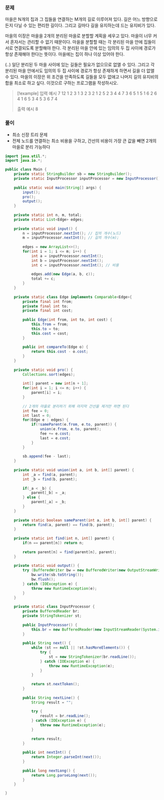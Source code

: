 ### 문제
 마을은 N개의 집과 그 집들을 연결하는 M개의 길로 이루어져 있다. 길은 어느 방향으로든지 다닐 수 있는 편리한 길이다. 그리고 길마다 길을 유지하는데 드는 유지비가 있다.

 마을의 이장은 마을을 2개의 분리된 마을로 분할할 계획을 세우고 있다. 마을이 너무 커서 혼자서는 관리할 수 없기 때문이다. 마을을 분할할 때는 각 분리된 마을 안에 집들이 서로 연결되도록 분할해야 한다. 각 분리된 마을 안에 있는 임의의 두 집 사이에 경로가 항상 존재해야 한다는 뜻이다. 마을에는 집이 하나 이상 있어야 한다.

 (..) 일단 분리된 두 마을 사이에 있는 길들은 필요가 없으므로 없앨 수 있다. 그리고 각 분리된 마을 안에서도 임의의 두 집 사이에 경로가 항상 존재하게 하면서 길을 더 없앨 수 있다. 마을의 이장은 위 조건을 만족하도록 길들을 모두 없애고 나머지 길의 유지비의 합을 최소로 하고 싶다. 이것으르 구하는 프로그램을 작성하시오.

>[!example]
>입력 예시
>7 12
>1 2 3
>1 3 2
>3 2 1
>2 5 2
>3 4 4
>7 3 6
>5 1 5
>1 6 2
>6 4 1
>6 5 3
>4 5 3
>6 7 4
>
>출력 예시
>8
### 풀이
- 최소 신장 트리 문제
- 전체 노드를 연결하는 최소 비용을 구하고, 간선의 비용이 가장 큰 값을 빼면 2개의 마을로 분리 가능하다

```java
import java.util.*;
import java.io.*;

public class Main {
	private static StringBuilder sb = new StringBuilder();  
	private static InputProcessor inputProcessor = new InputProcessor();  
	  
	public static void main(String[] args) {  
	    input();  
	    pro();  
	    output();  
	}  
	  
	private static int n, m, total;  
	private static List<Edge> edges;  
	  
	private static void input() {  
	    n = inputProcessor.nextInt(); // 집의 개수(노드)  
	    m = inputProcessor.nextInt(); // 길의 개수(m);  
	  
	    edges = new ArrayList<>();  
	    for(int i = 1; i <= m; i++) {  
	        int a = inputProcessor.nextInt();  
	        int b = inputProcessor.nextInt();  
	        int c = inputProcessor.nextInt(); // 비용  
	  
	        edges.add(new Edge(a, b, c));  
	        total += c;  
	    }  
	}  
	  
	private static class Edge implements Comparable<Edge>{  
	    private final int from;  
	    private final int to;  
	    private final int cost;  
	  
	    public Edge(int from, int to, int cost) {  
	        this.from = from;  
	        this.to = to;  
	        this.cost = cost;  
	    }  
	  
	    public int compareTo(Edge o) {  
	        return this.cost - o.cost;  
	    }  
	}  
	  
	private static void pro() {  
	    Collections.sort(edges);  
	  
	    int[] parent = new int[n + 1];  
	    for(int i = 1; i <= n; i++) {  
	        parent[i] = i;  
	    }  
	  
	    // 2개의 마을로 분리하기 위해 마지막 간선을 제거만 하면 된다  
	    int fee = 0;  
	    int last = 0;  
	    for(Edge e : edges) {  
	        if(!sameParent(e.from, e.to, parent)) {  
	            union(e.from, e.to, parent);  
	            fee += e.cost;  
	            last = e.cost;  
	        }  
	    }  
	  
	    sb.append(fee - last);  
	}  
	  
	private static void union(int a, int b, int[] parent) {  
	    int _a = find(a, parent);  
	    int _b = find(b, parent);  
	  
	    if(_a < _b) {  
	        parent[_b] = _a;  
	    } else {  
	        parent[_a] = _b;  
	    }  
	}  
	  
	private static boolean sameParent(int a, int b, int[] parent) {  
	    return find(a, parent) == find(b, parent);  
	}  
	  
	private static int find(int n, int[] parent) {  
	    if(n == parent[n]) return n;  
	  
	    return parent[n] = find(parent[n], parent);  
	}  
	  
	private static void output() {  
	    try (BufferedWriter bw = new BufferedWriter(new OutputStreamWriter(System.out))) {  
	        bw.write(sb.toString());  
	        bw.flush();  
	    } catch (IOException e) {  
	        throw new RuntimeException(e);  
	    }  
	}  
	  
	private static class InputProcessor {  
	    private BufferedReader br;  
	    private StringTokenizer st;  
	  
	    public InputProcessor() {  
	        this.br = new BufferedReader(new InputStreamReader(System.in));  
	    }  
	  
	    public String next() {  
	        while (st == null || !st.hasMoreElements()) {  
	            try {  
	                st = new StringTokenizer(br.readLine());  
	            } catch (IOException e) {  
	                throw new RuntimeException(e);  
	            }  
	        }  
	  
	        return st.nextToken();  
	    }  
	  
	    public String nextLine() {  
	        String result = "";  
	  
	        try {  
	            result = br.readLine();  
	        } catch (IOException e) {  
	            throw new RuntimeException(e);  
	        }  
	  
	        return result;  
	    }  
	  
	    public int nextInt() {  
	        return Integer.parseInt(next());  
	    }  
	  
	    public long nextLong() {  
	        return Long.parseLong(next());  
	    }  
	}

}
```
